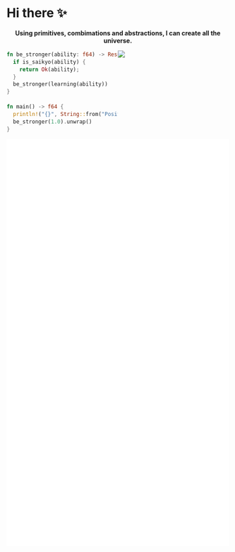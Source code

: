 # Hi there ✨
<p align="middle"><strong>Using primitives, combimations and abstractions, I can create all the universe.</strong></p>

<img width=50% align="right" src="https://github-readme-stats.vercel.app/api?username=Jacen-cpu&show_icons=true&theme=github"/>

```rust
fn be_stronger(ability: f64) -> Result<f64, Error> {
  if is_saikyo(ability) {
    return Ok(ability);
  }
  be_stronger(learning(ability))
}

fn main() -> f64 {
  println!("{}", String::from("Position Zero!"));
  be_stronger(1.0).unwrap()
}
```

![Metrics](/github-metrics.svg)
